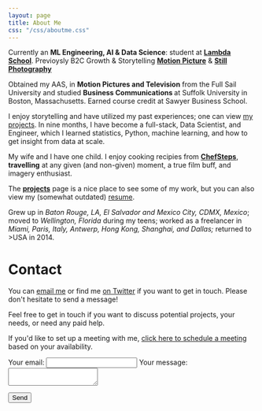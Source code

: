 ```yaml
---
layout: page
title: About Me
css: "/css/aboutme.css"
---
```


<div id="aboutme-section">

<p class="about-text">
<span class="fa fa-database"></span> Currently an
<strong> ML Engineering, AI & Data Science</strong>: student at <a href="https://lambdaschool.com/"><strong>Lambda School</strong></a>. Previoysly B2C Growth & Storytelling <a href="https://www.imdb.com/name/nm3147857/?ref_=fn_al_nm_2"><strong>Motion Picture</strong></a>  
&
<a href="https://jorgelima.photoshelter.com/index"><strong>Still Photography</strong></a>  
  
 
<p class="about-text">
<span class="fa fa-graduation-cap about-icon"></span>
Obtained my AAS, in <strong> Motion Pictures and Television</strong> from the Full Sail University  and studied <strong> Business Communications </strong> at Suffolk University in Boston, Massachusetts. Earned course credit at Sawyer Business School.

</p>

<p class="about-text">
<span class="fa fa-code about-icon"></span>
I enjoy storytelling and have utilized my past experiences; one can view <a href="/projects">my projects</a>. In nine months, I have become a full-stack, Data Scientist, and Engineer, which I learned statistics, Python, machine learning, and how to get insight from data at scale.
</p>

<p class="about-text">
<span class="fa fa-heart about-icon"></span>
My wife and I have one child. I enjoy cooking recipies from
  <a href="https://www.chefsteps.com/"><strong>ChefSteps</strong></a>,   
<strong>travelling</strong> at any given (and non-given) moment, a true film buff, and imagery enthusiast.
</p>

<p class="about-text">
<span class="fa fa-file-text-o about-icon"></span>
The <strong><a href="/projects">projects</a></strong> page is a nice place to see some of my work, but you can also view my (somewhat outdated) <a href="/resume">resume</a>. 
</p>

<p class="about-text">
<span class="fa fa-globe about-icon"></span>
Grew up in <i>Baton Rouge, LA, El Salvador and Mexico City, CDMX, Mexico</i>; moved to <i>Wellington, Florida</i> during my teens; worked as a freelancer in <i>Miami, Paris, Italy, Antwerp, Hong Kong, Shanghai, and Dallas;</i> returned to >USA</i> in 2014. 
</p>

</div>

<div id="contactme-section">
<h1 id="contact">Contact</h1>

<!--
<div class="alert alert-danger" role="alert">
I will be away until Feb 6, with very limited time to work. My responses will be slow during this period.
</div>
-->



<p>You can <a href="mailto:jorgelima@gmx.us?subject=Hello from thisisjorgelima.com">email me</a> or find me <a href="https://twitter.com/thisisjorgelima">on Twitter</a> if you want to get in touch. Please don't hesitate to send a message!</p>
<p>Feel free to get in touch if you want to discuss potential projects, your needs, or need any paid help.</p>
<p>If you'd like to set up a meeting with me, <a href="https://calendly.com/jorgelima">click here to schedule a meeting</a> based on your availability.</p>

<!-- modify this form HTML and place wherever you want your form -->

<form
  action="https://formspree.io/mrgyywpp"
  method="POST"
>
  <label>
    Your email:
    <input type="text" name="_replyto">
  </label>
  <label>
    Your message:
    <textarea name="message"></textarea>
  </label>

  <!-- your other form fields go here -->

  <button type="submit">Send</button>
</form>

